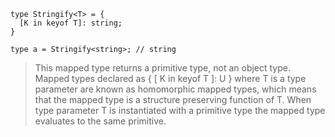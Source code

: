 ```
type Stringify<T> = {
  [K in keyof T]: string;
}

type a = Stringify<string>; // string
```

> This mapped type returns a primitive type, not an object type.
Mapped types declared as { [ K in keyof T ]: U } where T is a type parameter are known as homomorphic mapped types, which means that the mapped type is a structure preserving function of T. When type parameter T is instantiated with a primitive type the mapped type evaluates to the same primitive.


[0]: https://github.com/microsoft/TypeScript/issues/40012
[1]: https://github.com/microsoft/TypeScript/wiki/FAQ#common-bugs-that-arent-bugs